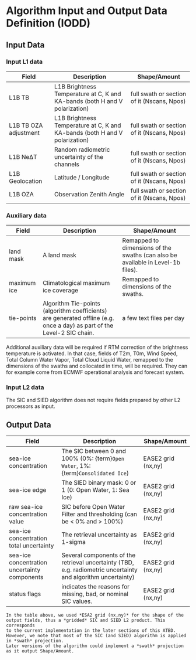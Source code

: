 # Algorithm Input and Output Data Definition (IODD)

## Input Data

### Input L1 data

| Field | Description | Shape/Amount |
| ---   | ----------- | ------------ |
| L1B TB | L1B Brightness Temperature at C, K and KA-bands (both H and V polarization) | full swath or section of it (Nscans, Npos) |
| L1B TB OZA adjustment | L1B Brightness Temperature at C, K and KA-bands (both H and V polarization) | full swath or section of it (Nscans, Npos) |
| L1B NeΔT | Random radiometric uncertainty of the channels | full swath or section of it (Nscans, Npos) |
| L1B Geolocation | Latitude / Longitude | full swath or section of it (Nscans, Npos) |
| L1B OZA | Observation Zenith Angle | full swath or section of it (Nscans, Npos) |

### Auxiliary data

| Field | Description | Shape/Amount |
| ---   | ----------- | ------------ |
| land mask | A land mask | Remapped to dimensions of the swaths (can also be available in Level-1b files). |
| maximum ice | Climatological maximum ice coverage | Remapped to dimensions of the swaths. |
| tie-points | Algorithm Tie-points (algorithm coefficients) are generated offline (e.g. once a day) as part of the Level-2 SIC chain. | a few text files per day |

Additional auxiliary data will be required if RTM correction of the brightness temperature is activated. In that case,
fields of T2m, T0m, Wind Speed, Total Column Water Vapor, Total Cloud Liquid Water, remapped to the dimensions
of the swaths and collocated in time, will be required. They can for example come from ECMWF operational
analysis and forecast system.

### Input L2 data

The SIC and SIED algorithm does not require fields prepared by other L2 processors as input.

## Output Data


| Field | Description | Shape/Amount |
| ---   | ----------- | ------------ |
| sea-ice concentration | The SIC between 0 and 100% (0%: {term}`Open Water`, 1%: {term}`Consolidated Ice`) | EASE2 grid (nx,ny) |
| sea-ice edge | The SIED binary mask: 0 or 1 (0: Open Water, 1: Sea Ice) | EASE2 grid (nx,ny) |
| raw sea-ice concentration value | SIC before Open Water Filter and thresholding (can be < 0% and > 100%) | EASE2 grid (nx,ny) |
| sea-ice concentration total uncertainty | The retrieval uncertainty as 1-sigma | EASE2 grid (nx,ny) |
| sea-ice concentration uncertainty components | Several components of the retrieval uncertainty (TBD, e.g. radiometric uncertainty and algorithm uncertainty) | EASE2 grid (nx,ny) |
| status flags | indicates the reasons for missing, bad, or nominal SIC values. |  EASE2 grid (nx,ny) |

```{important}
In the table above, we used *ESA2 grid (nx,ny)* for the shape of the output fields, thus a *gridded* SIC and SIED L2 product. This corresponds
to the current implementation in the later sections of this ATBD. However, we note that most of the SIC (and SIED) algorithm is applied in *swath* projection.
Later versions of the algorithm could implement a *swath* projection as it output Shape/Amount.
```
